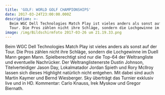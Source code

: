```yaml
---
title: 'GOLF: WORLD GOLF CHAMPIONSHIPS'
date: 2017-03-24T23:00:00.000Z
description: >-
  Beim WGC Dell Technologies Match Play ist vieles anders als sonst auf der
  Tour. Die Pros zählen nicht ihre Schläge, sondern die Lochgewinne im
image: /img/Bildschirmfoto 2017-03-26 um 21.19.33.png
---
```


Beim WGC Dell Technologies Match Play ist vieles anders als sonst auf der Tour. Die Pros zählen nicht ihre Schläge, sondern die Lochgewinne im Duell Mann gegen Mann. Spielberechtigt sind nur die Top-64 der Weltrangliste und eventuelle Nachrücker. Der Weltranglistenerste Dustin Johnson, Titelverteidiger Jason Day, Lokalmatador Jordan Spieth und Rory McIlroy lassen sich dieses Highlight natürlich nicht entgehen. Mit dabei sind auch Martin Kaymer und Bernd Wiesberger. Sky überträgt das Turnier exklusiv live und in HD. Kommentar: Carlo Knauss, Irek Myskow und Gregor Biernath.